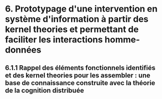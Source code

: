 # 6. Prototypage d'une intervention en système d'information à partir des kernel theories et permettant de faciliter les interactions homme-données

## 6.1.1 Rappel des éléments fonctionnels identifiés et des kernel theories pour les assembler : une base de connaissance construite avec la théorie de la cognition distribuée
